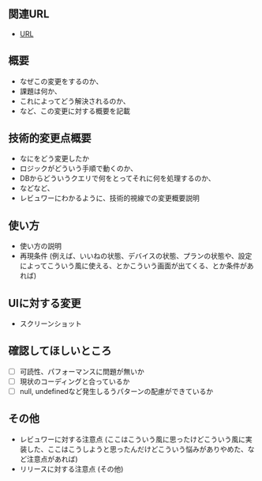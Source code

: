 ## 関連URL

* [URL]()

## 概要

* なぜこの変更をするのか、
* 課題は何か、
* これによってどう解決されるのか、
* など、この変更に対する概要を記載

## 技術的変更点概要

* なにをどう変更したか
* ロジックがどういう手順で動くのか、
* DBからどういうクエリで何をとってそれに何を処理するのか、
* などなど、
* レビュワーにわかるように、技術的視線での変更概要説明

## 使い方

* 使い方の説明
* 再現条件 (例えば、いいねの状態、デバイスの状態、プランの状態や、設定によってこういう風に使える、とかこういう画面が出てくる、とか条件があれば)

## UIに対する変更

* スクリーンショット

## 確認してほしいところ

- [ ] 可読性、パフォーマンスに問題が無いか
- [ ] 現状のコーディングと合っているか
- [ ] null, undefinedなど発生しるうパターンの配慮ができているか

## その他

* レビュワーに対する注意点 (ここはこういう風に思ったけどこういう風に実装した、ここはこうしようと思ったんだけどこういう悩みがありやめた、など注意点があれば)
* リリースに対する注意点 (その他)

